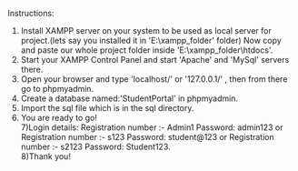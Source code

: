 
Instructions:
1) Install XAMPP server on your system to be used as local server for project.(lets say you installed it in 'E:\xampp_folder' folder) Now copy and paste our whole project folder inside 'E:\xampp_folder\htdocs'.<br />
2) Start your XAMPP Control Panel and start 'Apache' and 'MySql' servers there.<br />
3) Open your browser and type 'localhost/' or '127.0.0.1/' , then from there go to phpmyadmin.<br />
4) Create a database named:'StudentPortal' in phpmyadmin.<br />
5) Import the sql file which is in the sql directory.<br />
6) You are ready to go!<br />
7)Login details: Registration number :- Admin1 Password: admin123 or Registration number :- s123  Password: student@123 or Registration number :- s2123  Password: Student123.<br />
8)Thank you!


